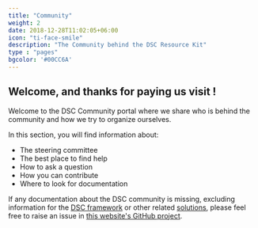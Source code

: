 ```yaml
---
title: "Community"
weight: 2
date: 2018-12-28T11:02:05+06:00
icon: "ti-face-smile"
description: "The Community behind the DSC Resource Kit"
type : "pages"
bgcolor: '#00CC6A'
---
```


## Welcome, and thanks for paying us visit !

Welcome to the DSC Community portal where we share who is behind the community and how we try to organize ourselves.

In this section, you will find information about:

- The steering committee
- The best place to find help
- How to ask a question
- How you can contribute
- Where to look for documentation

If any documentation about the DSC community is missing, excluding information for the
[DSC framework](https://docs.microsoft.com/en-us/powershell/dsc/overview/overview) or
other related [solutions](https://docs.microsoft.com/en-us/azure/governance/policy/concepts/guest-configuration),
please feel free to raise an issue in [this website's GitHub project](https://github.com/dsccommunity/dsccommunity.org/issues).
